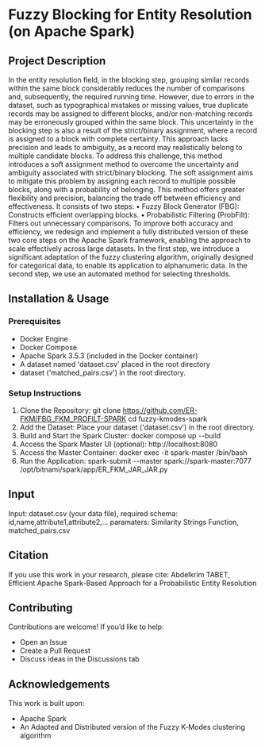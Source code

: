 # Fuzzy Blocking for Entity Resolution (on Apache Spark)

## Project Description
In the entity resolution field, in the blocking step, grouping similar records within the same block considerably reduces the number of comparisons and, subsequently, the required running time. However, due to errors in the dataset, such as typographical mistakes or missing values, true duplicate records may be assigned to different blocks, and/or non-matching records may be erroneously grouped within the same block. This uncertainty in the blocking step is also a result of the strict/binary assignment, where a record is assigned to a block with complete certainty. This approach lacks precision and leads to ambiguity, as a record may realistically belong to multiple candidate blocks.
To address this challenge, this method introduces a soft assignment method to overcome the uncertainty and ambiguity associated with strict/binary blocking. The soft assignment aims to mitigate this problem by assigning each record to multiple possible blocks, along with a probability of belonging. This method offers greater flexibility and precision, balancing the trade off between efficiency and effectiveness. It consists of two steps:
•	Fuzzy Block Generator (FBG): Constructs efficient overlapping blocks.
•	Probabilistic Filtering (ProbFilt): Filters out unnecessary comparisons.
To improve both accuracy and efficiency, we redesign and implement a fully distributed version of these two core steps on the Apache Spark framework, enabling the approach to scale effectively across large datasets. In the first step, we introduce a significant adaptation of the fuzzy clustering algorithm, originally designed for categorical data, to enable its application to alphanumeric data. In the second step, we use an automated method for selecting thresholds. 



## Installation & Usage
### Prerequisites
- Docker Engine
- Docker Compose
- Apache Spark 3.5.3 (included in the Docker container)
- A dataset named 'dataset.csv' placed in the root directory
- dataset ('matched_pairs.csv') in the root directory.

### Setup Instructions
1. Clone the Repository:
    git clone https://github.com/ER-FKM/FBG_FKM_PROFILT-SPARK
    cd fuzzy-kmodes-spark
2. Add the Dataset:
    Place your dataset ('dataset.csv') in the root directory.
3. Build and Start the Spark Cluster:
    docker compose up --build
4. Access the Spark Master UI (optional): http://localhost:8080
5. Access the Master Container:
    docker exec -it spark-master /bin/bash
6. Run the Application:
    spark-submit --master spark://spark-master:7077 /opt/bitnami/spark/app/ER_FKM_JAR_JAR.py


## Input 
Input: dataset.csv (your data file), required schema:
    id,name,attribute1,attribute2,...
	paramaters: Similarity Strings Function, 
	matched_pairs.csv


## Citation
If you use this work in your research, please cite:
    Abdelkrim TABET, Efficient Apache Spark-Based Approach for a Probabilistic Entity Resolution

## Contributing
Contributions are welcome! If you’d like to help:
- Open an Issue
- Create a Pull Request
- Discuss ideas in the Discussions tab

## Acknowledgements
This work is built upon:
- Apache Spark
- An Adapted and Distributed version of the Fuzzy K‑Modes clustering algorithm



